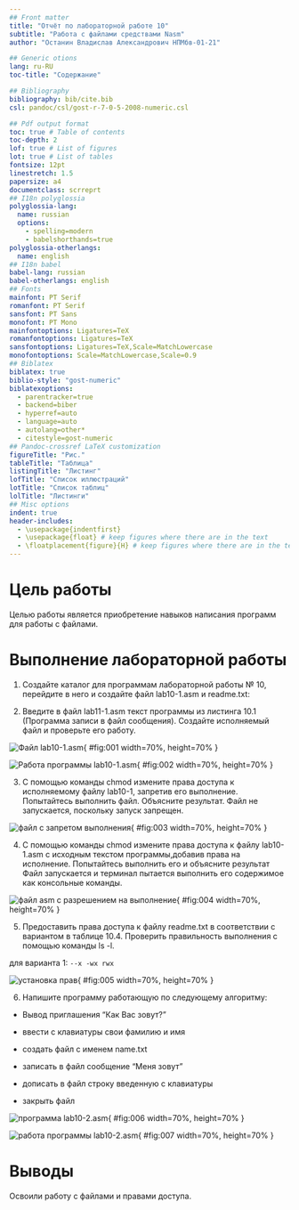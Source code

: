 ```yaml
---
## Front matter
title: "Отчёт по лабораторной работе 10"
subtitle: "Работа с файлами средствами Nasm"
author: "Останин Владислав Александрович НПМбв-01-21"

## Generic otions
lang: ru-RU
toc-title: "Содержание"

## Bibliography
bibliography: bib/cite.bib
csl: pandoc/csl/gost-r-7-0-5-2008-numeric.csl

## Pdf output format
toc: true # Table of contents
toc-depth: 2
lof: true # List of figures
lot: true # List of tables
fontsize: 12pt
linestretch: 1.5
papersize: a4
documentclass: scrreprt
## I18n polyglossia
polyglossia-lang:
  name: russian
  options:
	- spelling=modern
	- babelshorthands=true
polyglossia-otherlangs:
  name: english
## I18n babel
babel-lang: russian
babel-otherlangs: english
## Fonts
mainfont: PT Serif
romanfont: PT Serif
sansfont: PT Sans
monofont: PT Mono
mainfontoptions: Ligatures=TeX
romanfontoptions: Ligatures=TeX
sansfontoptions: Ligatures=TeX,Scale=MatchLowercase
monofontoptions: Scale=MatchLowercase,Scale=0.9
## Biblatex
biblatex: true
biblio-style: "gost-numeric"
biblatexoptions:
  - parentracker=true
  - backend=biber
  - hyperref=auto
  - language=auto
  - autolang=other*
  - citestyle=gost-numeric
## Pandoc-crossref LaTeX customization
figureTitle: "Рис."
tableTitle: "Таблица"
listingTitle: "Листинг"
lofTitle: "Список иллюстраций"
lotTitle: "Список таблиц"
lolTitle: "Листинги"
## Misc options
indent: true
header-includes:
  - \usepackage{indentfirst}
  - \usepackage{float} # keep figures where there are in the text
  - \floatplacement{figure}{H} # keep figures where there are in the text
---
```


# Цель работы

Целью работы является приобретение навыков написания программ для работы с файлами.

# Выполнение лабораторной работы

1. Создайте каталог для программам лабораторной работы № 10, перейдите
в него и создайте файл lab10-1.asm и readme.txt:

2. Введите в файл lab11-1.asm текст программы из листинга 10.1 (Программа
записи в файл сообщения). Создайте исполняемый файл и проверьте его
работу.

![Файл lab10-1.asm](image/01.png){ #fig:001 width=70%, height=70% }

![Работа программы lab10-1.asm](image/02.png){ #fig:002 width=70%, height=70% }

3. С помощью команды chmod измените права доступа к исполняемому файлу
lab10-1, запретив его выполнение. Попытайтесь выполнить файл. Объясните результат.
Файл не запускается, поскольку запуск запрещен.

![файл с запретом выполнения](image/03.png){ #fig:003 width=70%, height=70% }

4. С помощью команды chmod измените права доступа к файлу lab10-1.asm с
исходным текстом программы,добавив права на исполнение. Попытайтесь
выполнить его и объясните результат
Файл запускается и терминал пытается выполнить его содержимое как консольные команды.

![файл asm с разрешением на выполнение](image/04.png){ #fig:004 width=70%, height=70% }

5. Предоставить права доступа к файлу readme.txt в соответствии с вариантом в таблице 10.4. Проверить правильность выполнения с помощью
команды ls -l.

для варианта 1: ```--x -wx rwx```

![установка прав](image/05.png){ #fig:005 width=70%, height=70% }

6. Напишите программу работающую по следующему алгоритму:

* Вывод приглашения “Как Вас зовут?”

* ввести с клавиатуры свои фамилию и имя

* создать файл с именем name.txt

* записать в файл сообщение “Меня зовут”

* дописать в файл строку введенную с клавиатуры

* закрыть файл

![программа lab10-2.asm](image/06.png){ #fig:006 width=70%, height=70% }

![работа программы lab10-2.asm](image/07.png){ #fig:007 width=70%, height=70% }

# Выводы

Освоили работy с файлами и правами доступа.

